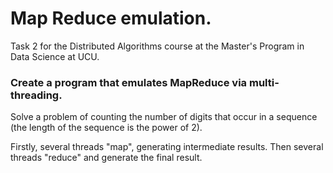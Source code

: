 # Map Reduce emulation.

Task 2 for the Distributed Algorithms course at the Master's Program in Data Science at UCU.

### Create a program that emulates MapReduce via multi-threading. 

Solve a problem of counting the number of digits that occur in a sequence (the length of the sequence is the power of 2).

Firstly, several threads "map", generating intermediate results. Then several threads "reduce" and generate the final result.
